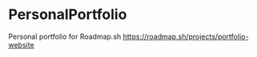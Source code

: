 # PersonalPortfolio
Personal portfolio for Roadmap.sh
https://roadmap.sh/projects/portfolio-website
